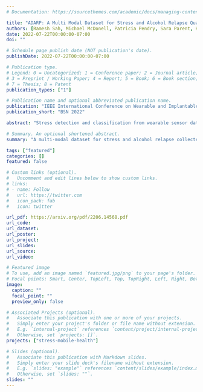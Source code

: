```yaml
---
# Documentation: https://sourcethemes.com/academic/docs/managing-content/

title: "ADARP: A Multi Modal Dataset for Stress and Alcohol Relapse Quantification in Real Life Setting"
authors: [Ramesh Sah, Michael McDonell, Patricia Pendry, Sara Parent, Hassan Ghasemzadeh, Michael J Cleveland]
date: 2022-07-22T00:00:00-07:00
doi: ""

# Schedule page publish date (NOT publication's date).
publishDate: 2022-07-22T00:00:00-07:00

# Publication type.
# Legend: 0 = Uncategorized; 1 = Conference paper; 2 = Journal article;
# 3 = Preprint / Working Paper; 4 = Report; 5 = Book; 6 = Book section;
# 7 = Thesis; 8 = Patent
publication_types: ["1"]

# Publication name and optional abbreviated publication name.
publication: "IEEE International Conference on Wearable and Implantable Body Sensor Networks (BSN), 2022"
publication_short: "BSN 2022"

abstract: "Stress detection and classification from wearable sensor data is an emerging area of research with significant implications for individuals' physical and mental health. In this work, we introduce a new dataset, ADARP, which contains physiological data and self-report outcomes collected in real-world ambulatory settings involving individuals diagnosed with alcohol use disorders. We describe the user study, present details of the dataset, establish the significant correlation between physiological data and self-reported outcomes, demonstrate stress classification, and make our dataset public to facilitate research."

# Summary. An optional shortened abstract.
summary: "A multi-modal dataset for stress and alcohol relapse collected in real world settings."

tags: ["featured"]
categories: []
featured: false

# Custom links (optional).
#   Uncomment and edit lines below to show custom links.
# links:
# - name: Follow
#   url: https://twitter.com
#   icon_pack: fab
#   icon: twitter

url_pdf: https://arxiv.org/pdf/2206.14568.pdf
url_code: 
url_dataset:
url_poster:
url_project:
url_slides: 
url_source:
url_video: 

# Featured image
# To use, add an image named `featured.jpg/png` to your page's folder.
# Focal points: Smart, Center, TopLeft, Top, TopRight, Left, Right, BottomLeft, Bottom, BottomRight.
image:
  caption: ""
  focal_point: ""
  preview_only: false

# Associated Projects (optional).
#   Associate this publication with one or more of your projects.
#   Simply enter your project's folder or file name without extension.
#   E.g. `internal-project` references `content/project/internal-project/index.md`.
#   Otherwise, set `projects: []`.
projects: ["stress-mobile-health"]

# Slides (optional).
#   Associate this publication with Markdown slides.
#   Simply enter your slide deck's filename without extension.
#   E.g. `slides: "example"` references `content/slides/example/index.md`.
#   Otherwise, set `slides: ""`.
slides: ""
---
```

